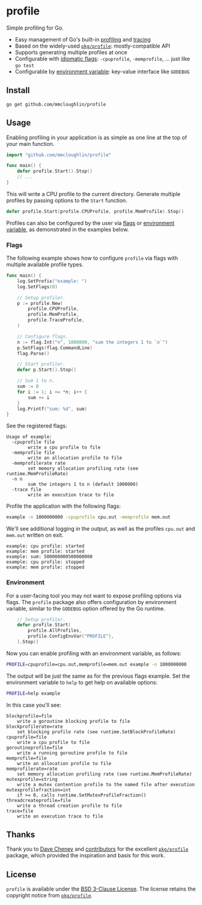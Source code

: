 # profile

Simple profiling for Go.

* Easy management of Go's built-in
  [profiling](https://golang.org/pkg/runtime/pprof) and
  [tracing](https://golang.org/pkg/runtime/trace)
* Based on the widely-used [`pkg/profile`](https://github.com/pkg/profile):
  mostly-compatible API
* Supports generating multiple profiles at once
* Configurable with [idiomatic flags](#flags): `-cpuprofile`, `-memprofile`, ...
  just like `go test`
* Configurable by [environment variable](#environment): key-value interface like
  `GODEBUG`

## Install

```
go get github.com/mmcloughlin/profile
```

## Usage

Enabling profiling in your application is as simple as one line at the top of
your main function.

[embedmd]:# (internal/example/basic/main.go go /import/ /^}/)
```go
import "github.com/mmcloughlin/profile"

func main() {
	defer profile.Start().Stop()
	// ...
}
```

This will write a CPU profile to the current directory. Generate multiple
profiles by passing options to the `Start` function.

[embedmd]:# (internal/example/multi/main.go go /defer.*/)
```go
defer profile.Start(profile.CPUProfile, profile.MemProfile).Stop()
```

Profiles can also be configured by the user via [flags](#flags) or [environment
variable](#environment), as demonstrated in the examples below.

### Flags

The following example shows how to configure `profile` via flags with multiple
available profile types.

[embedmd]:# (internal/example/flags/main.go /func main/ /^}/)
```go
func main() {
	log.SetPrefix("example: ")
	log.SetFlags(0)

	// Setup profiler.
	p := profile.New(
		profile.CPUProfile,
		profile.MemProfile,
		profile.TraceProfile,
	)

	// Configure flags.
	n := flag.Int("n", 1000000, "sum the integers 1 to `n`")
	p.SetFlags(flag.CommandLine)
	flag.Parse()

	// Start profiler.
	defer p.Start().Stop()

	// Sum 1 to n.
	sum := 0
	for i := 1; i <= *n; i++ {
		sum += i
	}
	log.Printf("sum: %d", sum)
}
```

See the registered flags:

[embedmd]:# (internal/example/flags/help.err)
```err
Usage of example:
  -cpuprofile file
    	write a cpu profile to file
  -memprofile file
    	write an allocation profile to file
  -memprofilerate rate
    	set memory allocation profiling rate (see runtime.MemProfileRate)
  -n n
    	sum the integers 1 to n (default 1000000)
  -trace file
    	write an execution trace to file
```

Profile the application with the following flags:

[embedmd]:# (internal/example/flags/run.sh sh /.*cpuprofile.*/)
```sh
example -n 1000000000 -cpuprofile cpu.out -memprofile mem.out
```

We'll see additional logging in the output, as well as the profiles `cpu.out`
and `mem.out` written on exit.

[embedmd]:# (internal/example/flags/run.err)
```err
example: cpu profile: started
example: mem profile: started
example: sum: 500000000500000000
example: cpu profile: stopped
example: mem profile: stopped
```

### Environment

For a user-facing tool you may not want to expose profiling options via flags.
The `profile` package also offers configuration by environment variable, similar
to the `GODEBUG` option offered by the Go runtime.

[embedmd]:# (internal/example/env/main.go go /.*Setup.*/ /.*Stop.*/)
```go
	// Setup profiler.
	defer profile.Start(
		profile.AllProfiles,
		profile.ConfigEnvVar("PROFILE"),
	).Stop()
```

Now you can enable profiling with an environment variable, as follows:

[embedmd]:# (internal/example/env/run.sh sh /.*cpuprofile.*/)
```sh
PROFILE=cpuprofile=cpu.out,memprofile=mem.out example -n 1000000000
```

The output will be just the same as for the previous flags example. Set the
environment variable to `help` to get help on available options:

[embedmd]:# (internal/example/env/help.sh)
```sh
PROFILE=help example
```

In this case you'll see:

[embedmd]:# (internal/example/env/help.err)
```err
blockprofile=file
	write a goroutine blocking profile to file
blockprofilerate=rate
	set blocking profile rate (see runtime.SetBlockProfileRate)
cpuprofile=file
	write a cpu profile to file
goroutineprofile=file
	write a running goroutine profile to file
memprofile=file
	write an allocation profile to file
memprofilerate=rate
	set memory allocation profiling rate (see runtime.MemProfileRate)
mutexprofile=string
	write a mutex contention profile to the named file after execution
mutexprofilefraction=int
	if >= 0, calls runtime.SetMutexProfileFraction()
threadcreateprofile=file
	write a thread creation profile to file
trace=file
	write an execution trace to file
```

## Thanks

Thank you to [Dave Cheney](https://dave.cheney.net/) and
[contributors](https://github.com/pkg/profile/graphs/contributors) for the
excellent [`pkg/profile`](https://github.com/pkg/profile) package, which
provided the inspiration and basis for this work.

## License

`profile` is available under the [BSD 3-Clause License](LICENSE). The license
retains the copyright notice from
[`pkg/profile`](https://github.com/pkg/profile).
